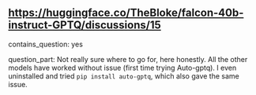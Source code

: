 ## https://huggingface.co/TheBloke/falcon-40b-instruct-GPTQ/discussions/15

contains_question: yes

question_part: Not really sure where to go for, here honestly. All the other models have worked without issue (first time trying Auto-gptq). I even uninstalled and tried `pip install auto-gptq`, which also gave the same issue.